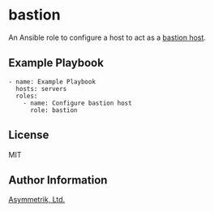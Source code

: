 bastion
=======

An Ansible role to configure a host to act as a [bastion host](https://en.wikipedia.org/wiki/Bastion_host).

Example Playbook
----------------

    - name: Example Playbook
      hosts: servers
      roles:
        - name: Configure bastion host
          role: bastion

License
-------

MIT

Author Information
------------------

[Asymmetrik, Ltd.](https://www.asymmetrik.com/)
